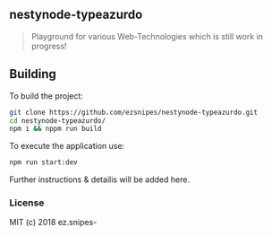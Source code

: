 ## nestynode-typeazurdo

> Playground for various Web-Technologies which is still work in progress!

## Building

To build the project:
```bash
git clone https://github.com/ezsnipes/nestynode-typeazurdo.git
cd nestynode-typeazurdo/
npm i && nppm run build
```

To execute the application use:

```bash
npm run start:dev
```

Further instructions & detailis will be added here.

### License

MIT (c) 2018 ez.snipes-